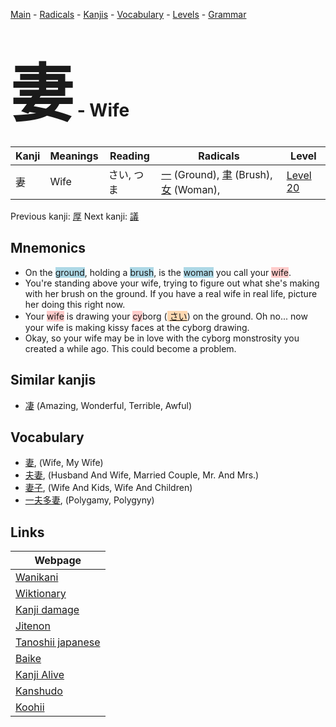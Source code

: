 <style> bigfont {font-size: 100px}</style>
[Main](../index.md) -
[Radicals](../radicals.md) -
[Kanjis](../kanjis.md) -
[Vocabulary](../vocabulary.md) -
[Levels](../levels.md) -
[Grammar](../grammar.md)
# <bigfont> 妻</bigfont> - Wife 

| Kanji | Meanings | Reading | Radicals | Level |
| --- | --- | --- | --- | --- |
| 妻 | Wife | さい, つま | [一](../radicals/一.md) (Ground), [聿](../radicals/聿.md) (Brush), [女](../radicals/女.md) (Woman),  | [Level 20](../levels/wk_level20.md) |

Previous kanji: [厚](厚.md) Next kanji: [議](議.md) 

## Mnemonics
 * On the <span style="background-color:#ADD8E6"> ground</span>, holding a <span style="background-color:#ADD8E6"> brush</span>, is the <span style="background-color:#ADD8E6"> woman</span> you call your <span style="background-color:#ffcccb"> wife</span>.
* You're standing above your wife, trying to figure out what she's making with her brush on the ground. If you have a real wife in real life, picture her doing this right now.
* Your <span style="background-color:#ffcccb"> wife</span> is drawing your <span style="background-color:#ffcccb"> cy</span>borg (<span style="background-color:#fed8b1"> [さい](https://jisho.org/search/さい)</span>) on the ground. Oh no... now your wife is making kissy faces at the cyborg drawing.
* Okay, so your wife may be in love with the cyborg monstrosity you created a while ago. This could become a problem.


## Similar kanjis
 * [凄](凄.md) (Amazing, Wonderful, Terrible, Awful)


## Vocabulary
 * [妻](../vocabulary/妻.md), (Wife, My Wife)
* [夫妻](../vocabulary/妻.md), (Husband And Wife, Married Couple, Mr. And Mrs.)
* [妻子](../vocabulary/妻.md), (Wife And Kids, Wife And Children)
* [一夫多妻](../vocabulary/妻.md), (Polygamy, Polygyny)



## Links 

| Webpage |
| --- |
| [Wanikani          ](https://www.wanikani.com/kanji/妻) |
| [Wiktionary        ](https://en.wiktionary.org/wiki/妻) |
| [Kanji damage      ](http://www.kanjidamage.com/kanji/search?utf8=✓&q=妻) |
| [Jitenon           ](https://jitenon.com/kanji/妻) |
| [Tanoshii japanese ](https://www.tanoshiijapanese.com/dictionary/kanji.cfm?k=妻) |
| [Baike             ](https://baike.baidu.com/item/妻) |
| [Kanji Alive       ](https://app.kanjialive.com/妻) |
| [Kanshudo          ](https://www.kanshudo.com/searchmn?q=妻) |
| [Koohii            ](https://kanji.koohii.com/study/kanji/妻) |
